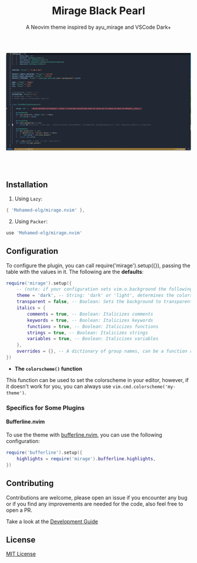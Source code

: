 <div align="center">

# Mirage Black Pearl

A Neovim theme inspired by ayu_mirage and VSCode Dark+

<br/>
<br/>

![preview](https://raw.githubusercontent.com/Mohamed-elg/mirage.nvim/main/preview.png)

<br/>
<br/>

</div>

## Installation

1. Using `Lazy`:

```lua
{ 'Mohamed-elg/mirage.nvim' },
```

2. Using `Packer`:

```lua
use 'Mohamed-elg/mirage.nvim'
```

## Configuration

To configure the plugin, you can call require('mirage').setup({}), passing the table with the values in it. The following are the **defaults**:

```lua
require('mirage').setup({
    -- (note: if your configuration sets vim.o.background the following option will do nothing!)
    theme = 'dark', -- String: 'dark' or 'light', determines the colorscheme used
    transparent = false, -- Boolean: Sets the background to transparent
    italics = {
        comments = true, -- Boolean: Italicizes comments
        keywords = true, -- Boolean: Italicizes keywords
        functions = true, -- Boolean: Italicizes functions
        strings = true, -- Boolean: Italicizes strings
        variables = true, -- Boolean: Italicizes variables
    },
    overrides = {}, -- A dictionary of group names, can be a function returning a dictionary or a table.
})
```

- **The `colorscheme()` function**

This function can be used to set the colorscheme in your editor, however, if it doesn't work for you, you can always use `vim.cmd.colorscheme('my-theme')`.

### Specifics for Some Plugins

#### Bufferline.nvim

To use the theme with [bufferline.nvim](https://github.com/akinsho/bufferline.nvim), you can use the following configuration:

```lua
require('bufferline').setup({
    highlights = require('mirage').bufferline.highlights,
})
```

## Contributing

Contributions are welcome, please open an issue if you encounter any bug or if you find any improvements are needed for the code, also feel free to open a PR.

Take a look at the [Development Guide](./DEVELOPMENT_GUIDE.md)

## License

[MIT License](LICENSE)
